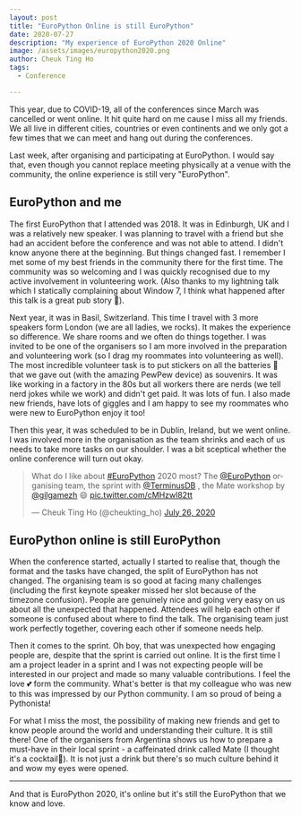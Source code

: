 ```yaml
---
layout: post
title: "EuroPython Online is still EuroPython"
date: 2020-07-27
description: "My experience of EuroPython 2020 Online"
image: /assets/images/europython2020.png
author: Cheuk Ting Ho
tags:
  - Conference

---
```


This year, due to COVID-19, all of the conferences since March was cancelled or went online. It hit quite hard on me cause I miss all my friends. We all live in different cities, countries or even continents and we only got a few times that we can meet and hang out during the conferences.

Last week, after organising and participating at EuroPython. I would say that, even though you cannot replace meeting physically at a venue with the community, the online experience is still very "EuroPython".

## EuroPython and me

The first EuroPython that I attended was 2018. It was in Edinburgh, UK and I was a relatively new speaker. I was planning to travel with a friend but she had an accident before the conference and was not able to attend. I didn't know anyone there at the beginning. But things changed fast. I remember I met some of my best friends in the community there for the first time. The community was so welcoming and I was quickly recognised due to my active involvement in volunteering work. (Also thanks to my lightning talk which I statically complaining about Window 7, I think what happened after this talk is a great pub story 🍻).

Next year, it was in Basil, Switzerland. This time I travel with 3 more speakers form London (we are all ladies, we rocks). It makes the experience so difference. We share rooms and we often do things together. I was invited to be one of the organisers so I am more involved in the preparation and volunteering work (so I drag my roommates into volunteering as well). The most incredible volunteer task is to put stickers on all the batteries 🔋 that we gave out (with the amazing PewPew device) as souvenirs. It was like working in a factory in the 80s but all workers there are nerds (we tell nerd jokes while we work) and didn't get paid. It was lots of fun. I also made new friends, have lots of giggles and I am happy to see my roommates who were new to EuroPython enjoy it too!

Then this year, it was scheduled to be in Dublin, Ireland, but we went online. I was involved more in the organisation as the team shrinks and each of us needs to take more tasks on our shoulder. I was a bit sceptical whether the online conference will turn out okay.

<blockquote class="twitter-tweet"><p lang="en" dir="ltr">What do I like about <a href="https://twitter.com/hashtag/EuroPython?src=hash&amp;ref_src=twsrc%5Etfw">#EuroPython</a> 2020 most? The <a href="https://twitter.com/europython?ref_src=twsrc%5Etfw">@EuroPython</a> organising team, the sprint with <a href="https://twitter.com/TerminusDB?ref_src=twsrc%5Etfw">@TerminusDB</a> , the Mate workshop by <a href="https://twitter.com/gilgamezh?ref_src=twsrc%5Etfw">@gilgamezh</a> 😄 <a href="https://t.co/cMHzwl82tt">pic.twitter.com/cMHzwl82tt</a></p>&mdash; Cheuk Ting Ho (@cheukting_ho) <a href="https://twitter.com/cheukting_ho/status/1287520225450237953?ref_src=twsrc%5Etfw">July 26, 2020</a></blockquote> <script async src="https://platform.twitter.com/widgets.js" charset="utf-8"></script>

## EuroPython online is still EuroPython

When the conference started, actually I started to realise that, though the format and the tasks have changed, the split of EuroPython has not changed. The organising team is so good at facing many challenges (including the first keynote speaker missed her slot because of the timezone confusion). People are genuinely nice and going very easy on us about all the unexpected that happened. Attendees will help each other if someone is confused about where to find the talk. The organising team just work perfectly together, covering each other if someone needs help.

Then it comes to the sprint. Oh boy, that was unexpected how engaging people are, despite that the sprint is carried out online. It is the first time I am a project leader in a sprint and I was not expecting people will be interested in our project and made so many valuable contributions. I feel the love 💕 form the community. What's better is that my colleague who was new to this was impressed by our Python community. I am so proud of being a Pythonista!

For what I miss the most, the possibility of making new friends and get to know people around the world and understanding their culture. It is still there! One of the organisers from Argentina shows us how to prepare a must-have in their local sprint - a caffeinated drink called Mate (I thought it's a cocktail🍹). It is not just a drink but there's so much culture behind it and wow my eyes were opened.

---

And that is EuroPython 2020, it's online but it's still the EuroPython that we know and love.

